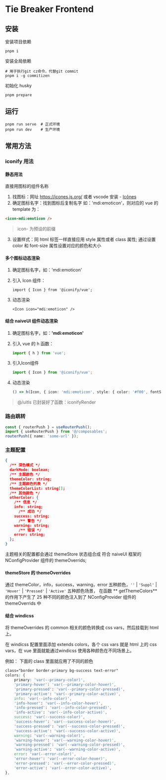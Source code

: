 # Tie Breaker Frontend

## 安装

安装项目依赖

```shell
pnpm i
```

安装全局依赖

```shell
# 用于执行git cz命令，代替git commit
pnpm i -g commitizen
```

初始化 husky

```shell
pnpm prepare
```

## 运行

```shell
pnpm run serve 	# 正式环境
pnpm run dev 	# 生产环境
```

## 常用方法

### iconify 用法

#### 静态用法

直接用图标的组件名称

1. 找图标：网址 https://icones.js.org/ 或者 vscode 安装 - [Icônes](https://marketplace.visualstudio.com/items?itemName=afzalsayed96.icones)
2. 确定图标名字：找到图标后复制名字 如：'mdi:emoticon'，则对应的 vue 的 template 为：

```HTML
<icon-mdi:emoticon />
```

> icon- 为预设的前缀

3. 设置样式：同 html 标签一样直接应用 style 属性或者 class 属性; 通过设置 color 和 font-size 属性设置对应的颜色和大小

#### 多个图标动态渲染

1. 确定图标名字，如：'mdi:emoticon'

2. 引入 Icon 组件：

    ```
    import { Icon } from '@iconify/vue';
    ```

3. 动态渲染

    ```
    <Icon icon="mdi:emoticon" />
    ```

#### 结合 naiveUI 组件动态渲染

1. 确定图标名字，如：**'mdi:emoticon'**

2. 引入 vue 的 h 函数：

    ```ts
    import { h } from 'vue';
    ```

3. 引入Icon组件

    ```ts
    import { Icon } from '@iconify/vue';
    ```

4. 动态渲染

    ```ts
    () => h(Icon, { icon: 'mdi:emoticon', style: { color: '#f00', fontSize: '16px' } })
    ```

> @/uitls 已封装好了函数：iconifyRender

### 路由跳转

```ts
const { routerPush } = useRouterPush();
import { useRouterPush } from '@/composables';
routerPush({ name: 'some-url' });
```

### 主题配置

```json
{
  /** 深色模式 */
  darkMode: boolean;
  /** 主题颜色 */
  themeColor: string;
  /** 主题颜色列表 */
  themeColorList: string[];
  /** 其他颜色 */
  otherColor: {
    /** 信息 */
  	info: string;
	  /** 成功 */
  	success: string;
	  /** 警告 */
  	warning: string;
	  /** 错误 */
  	error: string;
  };
}
```

主题相关的配置都会通过 themeStore 状态组合成 符合 naiveUI 框架的 NConfigProvider 组件的 themeOverrids;

#### themeStore 的 themeOverrides

通过 themeColor，info，success，warning，error 五种颜色，`''` | `'Suppl'` | `'Hover'` | `'Pressed'` | `'Active'` 五种颜色场景， 在函数 **
getThemeColors** 的作用下产生了 25 种不同的颜色注入到了 NConfigProvider 组件的 themeOverrids 中

#### 结合 windicss

将 themeOverrides 的 common 相关的颜色转换成 css vars，然后挂载到 html 上。

在 windicss 配置里面添加 extends colors，各个 css vars 就是 html 上的 css vars，在 vue 里面就能通过windicss 使用各种颜色在不同场景上。

例如： 下面的 class 里面就应用了不同的颜色

```css
class="border border-primary bg-success text-error"
colors: {
	primary: 'var(--primary-color)',
	'primary-hover': 'var(--primary-color-hover)',
	'primary-pressed': 'var(--primary-color-pressed)',
	'primary-active': 'var(--primary-color-active)',
	info: 'var(--info-color)',
	'info-hover': 'var(--info-color-hover)',
	'info-pressed': 'var(--info-color-pressed)',
	'info-active': 'var(--info-color-active)',
	success: 'var(--success-color)',
	'success-hover': 'var(--success-color-hover)',
	'success-pressed': 'var(--success-color-pressed)',
	'success-active': 'var(--success-color-active)',
	warning: 'var(--warning-color)',
	'warning-hover': 'var(--warning-color-hover)',
	'warning-pressed': 'var(--warning-color-pressed)',
	'warning-active': 'var(--warning-color-active)',
	error: 'var(--error-color)',
	'error-hover': 'var(--error-color-hover)',
	'error-pressed': 'var(--error-color-pressed)',
	'error-active': 'var(--error-color-active)',
},
```
